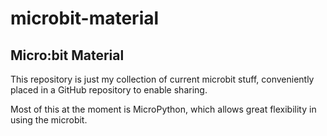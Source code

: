 # microbit-material
## Micro:bit Material ##
This repository is just my collection of current microbit stuff, conveniently placed in a GitHub repository to enable sharing.

Most of this at the moment is MicroPython, which allows great flexibility in using the microbit. 
